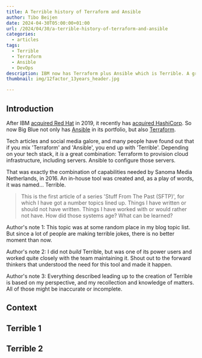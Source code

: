 ```yaml
---
title: A Terrible history of Terraform and Ansible
author: Tibo Beijen
date: 2024-04-30T05:00:00+01:00
url: /2024/04/30/a-terrible-history-of-terraform-and-ansible
categories:
  - articles
tags:
  - Terrible
  - Terraform
  - Ansible
  - DevOps
description: IBM now has Terraform plus Ansible which is Terrible. A great combination, that is why somewhere an in-house 'Terrible' was created already in 2016.
thumbnail: img/12factor_13years_header.jpg

---
```


## Introduction

After IBM [acquired Red Hat](https://www.redhat.com/en/about/press-releases/ibm-closes-landmark-acquisition-red-hat-34-billion-defines-open-hybrid-cloud-future) in 2019, it recently has [acquired HashiCorp](https://www.hashicorp.com/blog/hashicorp-joins-ibm). So now Big Blue not only has [Ansible](https://www.ansible.com/) in its portfolio, but also [Terraform](https://www.terraform.io/).

Tech articles and social media galore, and many people have found out that if you mix 'Terraform' and 'Ansible', you end up with 'Terrible'. Depending on your tech stack, it _is_ a great combination: Terraform to provision cloud infrastructure, including servers. Ansible to configure those servers.

That was exactly the combination of capabilities needed by Sanoma Media Netherlands, in 2016. An in-house tool was created and, as a play of words, it was named... Terrible.

> This is the first article of a series 'Stuff From The Past (SFTP)', for which I have got a number topics lined up. Things I have written or should not have written. Things I have worked with or would rather not have. How did those systems age? What can be learned?

Author's note 1: This topic was at some random place in my blog topic list. But since a lot of people are making terrible jokes, there is no better moment than now.

Author's note 2: I did not _build_ Terrible, but was one of its power users and worked quite closely with the team maintaining it. Shout out to the forward thinkers that understood the need for this tool and made it happen.

Author's note 3: Everything described leading up to the creation of Terrible is based on my perspective, and my recollection and knowledge of matters. All of those might be inaccurate or incomplete.

## Context


## Terrible 1

## Terrible 2

